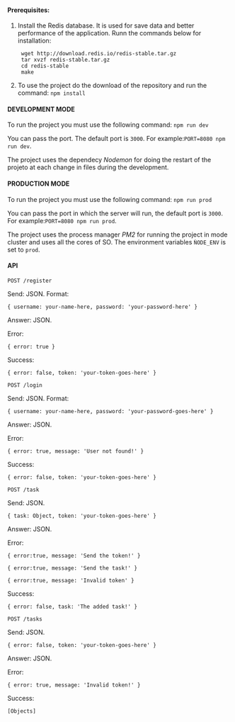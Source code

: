 #### Prerequisites:

1) Install the Redis database. It is used for save data and better performance of the application. Runn the commands below for installation:

        wget http://download.redis.io/redis-stable.tar.gz
        tar xvzf redis-stable.tar.gz
        cd redis-stable
        make

2) To use the project do the download of the repository and run the command: `npm install`

#### DEVELOPMENT MODE

To run the project you must use the following command: `npm run dev`

You can pass the port. The default port is `3000`. For example:`PORT=8080 npm run dev`.

The project uses the dependecy _Nodemon_ for doing the restart of the projeto at each change in files during the development.

#### PRODUCTION MODE

To run the project you must use the following command: `npm run prod`

You can pass the port in which the server will run, the default port is `3000`. For example:`PORT=8080 npm run prod`.

The project uses the process manager _PM2_ for running the project in mode cluster and uses all the cores of SO. The environment variables `ǸODE_ENV` is set to `prod`.

#### API
`POST /register`

Send: JSON. Format: 

    { username: your-name-here, password: 'your-password-here' }

Answer: JSON.

Error: 

    { error: true }

Success: 

    { error: false, token: 'your-token-goes-here' }

`POST /login`

Send: JSON. Format: 

    { username: your-name-here, password: 'your-password-goes-here' }

Answer: JSON.

Error: 

    { error: true, message: 'User not found!' }

Success: 
      
    { error: false, token: 'your-token-goes-here' }

`POST /task`

Send: JSON. 
     
    { task: Object, token: 'your-token-goes-here' }

Answer: JSON.

Error: 

    { error:true, message: 'Send the token!' }

    { error:true, message: 'Send the task!' }
                  
    { error:true, message: 'Invalid token' }
                  
                  
Success: 

    { error: false, task: 'The added task!' }

`POST /tasks`

Send: JSON. 

    { error: false, token: 'your-token-goes-here' }

Answer: JSON.

Error: 

    { error: true, message: 'Invalid token!' }

Success: 

    [Objects]
